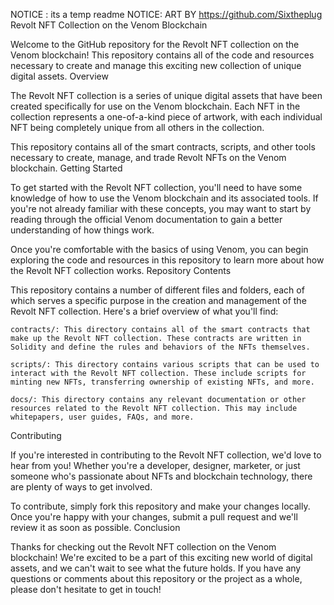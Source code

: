 NOTICE : its a temp readme
NOTICE: ART BY https://github.com/Sixtheplug
Revolt NFT Collection on the Venom Blockchain

Welcome to the GitHub repository for the Revolt NFT collection on the Venom blockchain! This repository contains all of the code and resources necessary to create and manage this exciting new collection of unique digital assets.
Overview

The Revolt NFT collection is a series of unique digital assets that have been created specifically for use on the Venom blockchain. Each NFT in the collection represents a one-of-a-kind piece of artwork, with each individual NFT being completely unique from all others in the collection.

This repository contains all of the smart contracts, scripts, and other tools necessary to create, manage, and trade Revolt NFTs on the Venom blockchain.
Getting Started

To get started with the Revolt NFT collection, you'll need to have some knowledge of how to use the Venom blockchain and its associated tools. If you're not already familiar with these concepts, you may want to start by reading through the official Venom documentation to gain a better understanding of how things work.

Once you're comfortable with the basics of using Venom, you can begin exploring the code and resources in this repository to learn more about how the Revolt NFT collection works.
Repository Contents

This repository contains a number of different files and folders, each of which serves a specific purpose in the creation and management of the Revolt NFT collection. Here's a brief overview of what you'll find:

    contracts/: This directory contains all of the smart contracts that make up the Revolt NFT collection. These contracts are written in Solidity and define the rules and behaviors of the NFTs themselves.

    scripts/: This directory contains various scripts that can be used to interact with the Revolt NFT collection. These include scripts for minting new NFTs, transferring ownership of existing NFTs, and more.

    docs/: This directory contains any relevant documentation or other resources related to the Revolt NFT collection. This may include whitepapers, user guides, FAQs, and more.

Contributing

If you're interested in contributing to the Revolt NFT collection, we'd love to hear from you! Whether you're a developer, designer, marketer, or just someone who's passionate about NFTs and blockchain technology, there are plenty of ways to get involved.

To contribute, simply fork this repository and make your changes locally. Once you're happy with your changes, submit a pull request and we'll review it as soon as possible.
Conclusion

Thanks for checking out the Revolt NFT collection on the Venom blockchain! We're excited to be a part of this exciting new world of digital assets, and we can't wait to see what the future holds. If you have any questions or comments about this repository or the project as a whole, please don't hesitate to get in touch!
